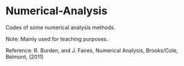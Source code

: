 # Numerical-Analysis
Codes of some numerical analysis methods.

Note:
Mainly used for teaching purposes.

Reference:
R. Burden, and J. Faires, Numerical Analysis, Brooks/Cole, Belmont, (2011)
